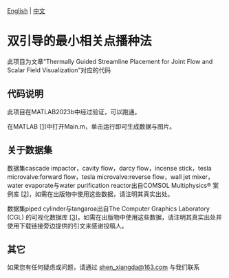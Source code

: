 [English](../en/README-en.md) | [中文](./README-zh.md)
# 双引导的最小相关点播种法
此项目为文章“Thermally Guided Streamline Placement for Joint Flow and Scalar Field Visualization”对应的代码
## 代码说明
此项目在MATLAB2023b中经过验证，可以跑通。

在MATLAB [[1]](https://matlab.mathworks.com/)中打开Main.m，单击运行即可生成数据与图片。
## 关于数据集
数据集cascade impactor，cavity flow，darcy flow，incense stick，tesla microvalve:forward flow，tesla microvalve:reverse flow，wall jet mixer，water evaporate与water purification reactor出自COMSOL Multiphysics® 案例库 [[2]](https://www.comsol.com/models)，如需在出版物中使用这些数据，请注明其真实出处。

数据集piped cylinder与tangaroa出自The Computer Graphics Laboratory (CGL) 的可视化数据库 [[3]](https://cgl.ethz.ch/research/visualization/data.php)，如需在出版物中使用这些数据，请注明其真实出处并使用下载链接旁边提供的引文来感谢投稿人。

## 其它
如果您有任何疑虑或问题，请通过 shen_xiangda@163.com 与我们联系
